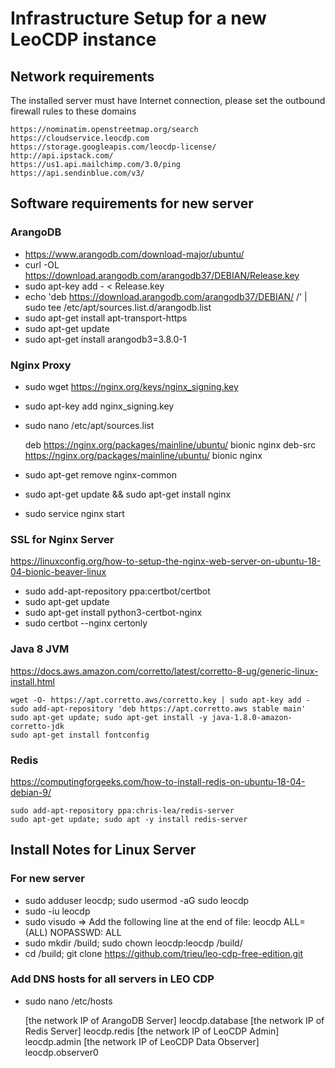 # Infrastructure Setup for a new LeoCDP instance

## Network requirements

The installed server must have Internet connection, please set the outbound firewall rules to these domains

    https://nominatim.openstreetmap.org/search
    https://cloudservice.leocdp.com
    https://storage.googleapis.com/leocdp-license/
    http://api.ipstack.com/
    https://us1.api.mailchimp.com/3.0/ping
    https://api.sendinblue.com/v3/

## Software requirements for new server

### ArangoDB

- https://www.arangodb.com/download-major/ubuntu/
- curl -OL https://download.arangodb.com/arangodb37/DEBIAN/Release.key
- sudo apt-key add - < Release.key
- echo 'deb https://download.arangodb.com/arangodb37/DEBIAN/ /' | sudo tee /etc/apt/sources.list.d/arangodb.list
- sudo apt-get install apt-transport-https
- sudo apt-get update
- sudo apt-get install arangodb3=3.8.0-1

### Nginx Proxy

- sudo wget https://nginx.org/keys/nginx_signing.key
- sudo apt-key add nginx_signing.key
- sudo nano /etc/apt/sources.list

  deb https://nginx.org/packages/mainline/ubuntu/ bionic nginx
  deb-src https://nginx.org/packages/mainline/ubuntu/ bionic nginx

- sudo apt-get remove nginx-common
- sudo apt-get update && sudo apt-get install nginx
- sudo service nginx start

### SSL for Nginx Server

https://linuxconfig.org/how-to-setup-the-nginx-web-server-on-ubuntu-18-04-bionic-beaver-linux

- sudo add-apt-repository ppa:certbot/certbot
- sudo apt-get update
- sudo apt-get install python3-certbot-nginx
- sudo certbot --nginx certonly

### Java 8 JVM

https://docs.aws.amazon.com/corretto/latest/corretto-8-ug/generic-linux-install.html

    wget -O- https://apt.corretto.aws/corretto.key | sudo apt-key add -
    sudo add-apt-repository 'deb https://apt.corretto.aws stable main'
    sudo apt-get update; sudo apt-get install -y java-1.8.0-amazon-corretto-jdk
    sudo apt-get install fontconfig

### Redis

https://computingforgeeks.com/how-to-install-redis-on-ubuntu-18-04-debian-9/

    sudo add-apt-repository ppa:chris-lea/redis-server
    sudo apt-get update; sudo apt -y install redis-server

## Install Notes for Linux Server

### For new server

- sudo adduser leocdp; sudo usermod -aG sudo leocdp
- sudo -iu leocdp
- sudo visudo => Add the following line at the end of file: leocdp ALL=(ALL) NOPASSWD: ALL
- sudo mkdir /build; sudo chown leocdp:leocdp /build/
- cd /build; git clone https://github.com/trieu/leo-cdp-free-edition.git

### Add DNS hosts for all servers in LEO CDP

- sudo nano /etc/hosts

  [the network IP of ArangoDB Server] leocdp.database
  [the network IP of Redis Server] leocdp.redis
  [the network IP of LeoCDP Admin] leocdp.admin
  [the network IP of LeoCDP Data Observer] leocdp.observer0
